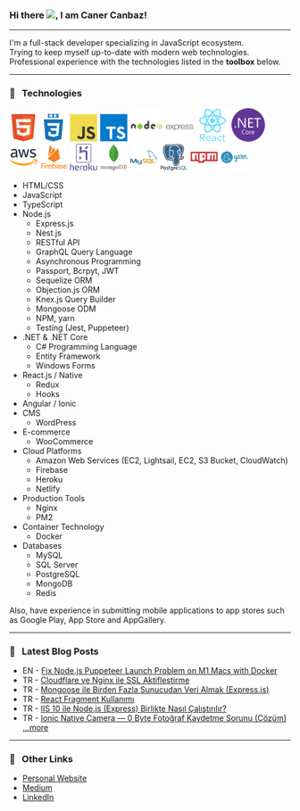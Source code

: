 ### Hi there <img src="https://raw.githubusercontent.com/MartinHeinz/MartinHeinz/master/wave.gif" width="30">, I am Caner Canbaz!

---

I'm a full-stack developer specializing in JavaScript ecosystem.  
Trying to keep myself up-to-date with modern web technologies.  
Professional experience with the technologies listed in the **toolbox** below.

---

### :toolbox: &nbsp;&nbsp;Technologies

<img src="https://github.com/devicons/devicon/blob/master/icons/html5/html5-original.svg" alt="HTML" width="50" height="50"/> <img src="https://github.com/devicons/devicon/blob/master/icons/css3/css3-plain-wordmark.svg" alt="CSS" width="50" height="50"/>
<img src="https://github.com/devicons/devicon/blob/master/icons/javascript/javascript-original.svg" alt="JavaScript" width="50" height="50"/>
<img src="https://github.com/devicons/devicon/blob/master/icons/typescript/typescript-original.svg" alt="TypeScript" width="50" height="50"/>
<img src="https://github.com/devicons/devicon/blob/master/icons/nodejs/nodejs-original-wordmark.svg" alt="NodeJS" width="60" height="60"/>
<img src="https://github.com/devicons/devicon/blob/master/icons/express/express-original-wordmark.svg" alt="ExpressJS" width="50" height="50"/>
<img src="https://github.com/devicons/devicon/blob/master/icons/react/react-original-wordmark.svg" alt="ReactJS" width="60" height="60"/>
<img src="https://raw.githubusercontent.com/devicons/devicon/master/icons/dotnetcore/dotnetcore-original.svg" alt=".NETCore" width="60" height="60"/>
<img src="https://github.com/devicons/devicon/blob/master/icons/amazonwebservices/amazonwebservices-original-wordmark.svg" alt="AWS" width="50" height="50"/>
<img src="https://raw.githubusercontent.com/devicons/devicon/master/icons/firebase/firebase-plain-wordmark.svg" alt="Firebase" width="50" height="50"/>
<img src="https://raw.githubusercontent.com/devicons/devicon/master/icons/heroku/heroku-original-wordmark.svg" alt="Heroku" width="50" height="50"/>
<img src="https://github.com/devicons/devicon/blob/master/icons/mongodb/mongodb-original-wordmark.svg" alt="MongoDB" width="50" height="50"/>
<img src="https://raw.githubusercontent.com/devicons/devicon/master/icons/mysql/mysql-original-wordmark.svg" alt="MySQL" width="50" height="50"/>
<img src="https://raw.githubusercontent.com/devicons/devicon/master/icons/postgresql/postgresql-original-wordmark.svg" alt="MySQL" width="50" height="50"/>
<img src="https://github.com/devicons/devicon/blob/master/icons/npm/npm-original-wordmark.svg" alt="npm" width="50" height="50"/> <img src="https://github.com/devicons/devicon/blob/master/icons/yarn/yarn-original-wordmark.svg" alt="yarn" width="50" height="50"/> 

- HTML/CSS
- JavaScript
- TypeScript
- Node.js
  - Express.js
  - Nest.js
  - RESTful API
  - GraphQL Query Language
  - Asynchronous Programming
  - Passport, Bcrpyt, JWT
  - Sequelize ORM
  - Objection.js ORM
  - Knex.js Query Builder
  - Mongoose ODM
  - NPM, yarn
  - Testing (Jest, Puppeteer)
- .NET & .NET Core
  - C# Programming Language
  - Entity Framework
  - Windows Forms
- React.js / Native
  - Redux
  - Hooks
- Angular / Ionic
- CMS
  - WordPress
- E-commerce
  - WooCommerce 
- Cloud Platforms
  - Amazon Web Services (EC2, Lightsail, EC2, S3 Bucket, CloudWatch)
  - Firebase
  - Heroku
  - Netlify 
- Production Tools
  - Nginx
  - PM2 
- Container Technology
  - Docker 
- Databases
  - MySQL
  - SQL Server
  - PostgreSQL
  - MongoDB
  - Redis  

Also, have experience in submitting mobile applications to app stores such as Google Play, App Store and AppGallery.

---

### :open_book: &nbsp;&nbsp;Latest Blog Posts

- EN - [Fix Node.js Puppeteer Launch Problem on M1 Macs with Docker](https://canercanbaz.dev/fix-node-js-puppeteer-docker-image-build-problem-on-m1-macs/)
- TR - [Cloudflare ve Nginx ile SSL Aktifleştirme](https://canercanbaz.medium.com/cloudflare-ve-nginx-ile-ssl-aktifle%C5%9Ftirme-2207ab7f717b)
- TR - [Mongoose ile Birden Fazla Sunucudan Veri Almak (Express.js)](https://canercanbaz.medium.com/mongoose-ile-birden-fazla-sunucudan-veri-almak-express-js-bacb96219838)
- TR - [React Fragment Kullanımı](https://canercanbaz.medium.com/react-fragment-kullan%C4%B1m%C4%B1-c96792eddb58)
- TR - [IIS 10 ile Node.js (Express) Birlikte Nasıl Çalıştırılır?](https://canercanbaz.medium.com/iis-10-ile-node-js-express-birlikte-nas%C4%B1l-%C3%A7al%C4%B1%C5%9Ft%C4%B1r%C4%B1l%C4%B1r-e58d67969ee6)
- TR - [Ionic Native Camera — 0 Byte Fotoğraf Kaydetme Sorunu (Çözüm)](https://canercanbaz.medium.com/ionic-native-camera-0-byte-foto%C4%9Fraf-kaydetme-sorunu-%C3%A7%C3%B6z%C3%BCm-7b01be11abf)  
[...more](https://canercanbaz.medium.com/)

---

### :link: &nbsp;&nbsp;Other Links

- [Personal Website](https://canercanbaz.dev)
- [Medium](https://canercanbaz.medium.com)
- [LinkedIn](https://www.linkedin.com/in/cnrcnbz/)
